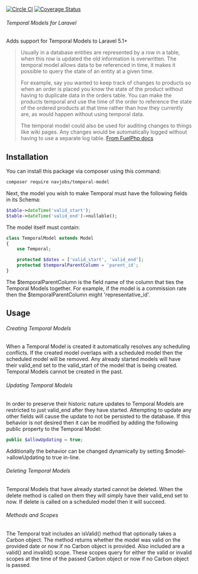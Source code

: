 [![Circle CI](https://circleci.com/gh/navjobs/temporal-models.svg?style=shield)](https://circleci.com/gh/navjobs/temporal-models)
[![Coverage Status](https://coveralls.io/repos/github/navjobs/temporal-models/badge.svg?branch=master)](https://coveralls.io/github/navjobs/temporal-models?branch=master)

###### Temporal Models for Laravel
Adds support for Temporal Models to Laravel 5.1+

> Usually in a database entities are represented by a row in a table, when this row is updated the old information is
> overwritten. The temporal model allows data to be referenced in time, it makes it possible to query the state of an
> entity at a given time.
>
> For example, say you wanted to keep track of changes to products so when an order is placed you know the state of the
> product without having to duplicate data in the orders table. You can make the products temporal and use the time of
> the order to reference the state of the ordered products at that time rather than how they currently are, as would
> happen without using temporal data.
>
> The temporal model could also be used for auditing changes to things like wiki pages. Any changes would be
> automatically logged without having to use a separate log table.
[From FuelPhp docs](http://fuelphp.com/dev-docs/packages/orm/model/temporal.html)

## Installation

You can install this package via composer using this command:

```bash
composer require navjobs/temporal-model
```

Next, the model you wish to make Temporal must have the following fields in its Schema:

```php
$table->dateTime('valid_start');
$table->dateTime('valid_end')->nullable();
```

The model itself must contain:

```php
class TemporalModel extends Model
{
    use Temporal;

    protected $dates = ['valid_start', 'valid_end'];
    protected $temporalParentColumn = 'parent_id';
}
```

The $temporalParentColumn is the field name of the column that ties the Temporal Models together. For example, if the
model is a commission rate then the $temporalParentColumn might 'representative_id'.

## Usage

###### Creating Temporal Models
When a Temporal Model is created it automatically resolves any scheduling conflicts. If the created model overlaps with
a scheduled model then the scheduled model will be removed. Any already started models will have their
valid_end set to the valid_start of the model that is being created. Temporal Models cannot be created in the
past.

###### Updating Temporal Models
In order to preserve their historic nature updates to Temporal Models are restricted to just valid_end after
they have started. Attempting to update any other fields will cause the update to not be persisted to the database.
If this behavior is not desired then it can be modified by adding the following public property to the Temporal Model:

```php
public $allowUpdating = true;
```

Additionally the behavior can be changed dynamically by setting $model->allowUpdating to true in-line.

###### Deleting Temporal Models
Temporal Models that have already started cannot be deleted. When the delete method is called on them they will simply
have their valid_end set to now. If delete is called on a scheduled model then it will succeed.

###### Methods and Scopes
The Temporal trait includes an isValid() method that optionally takes a Carbon object. The method returns whether the
model was valid on the provided date or now if no Carbon object is provided. Also included are a valid() and invalid()
scope. These scopes query for either the valid or invalid scopes at the time of the passed Carbon object or now if no
Carbon object is passed.

